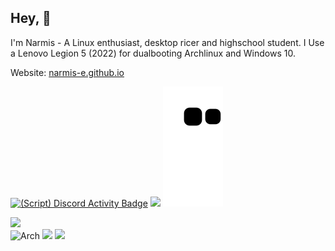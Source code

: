 ## Hey, 👋
I'm Narmis - A Linux enthusiast, desktop ricer and highschool student. I Use a Lenovo Legion 5 (2022) for dualbooting Archlinux and Windows 10.

Website: [narmis-e.github.io](https://narmis-e.github.io/)

[![(Script) Discord Activity Badge](https://badgen.net/badge/Online/Ricing...?color=61d800&labelColor=61d800&icon=discord)](https://github.com/Narmis-E/narmis-e)
![](https://komarev.com/ghpvc/?username=Narmis-E)
![](https://github.com/Narmis-E/narmis-e/blob/output/github-contribution-grid-snake-dark.svg)

[![](https://skillicons.dev/icons?i=python,cpp,bash,html,css,linux,neovim)](https://skillicons.dev)\
![Arch](https://img.shields.io/badge/Arch%20Linux-1BADF6?logo=arch-linux&logoColor=fff&style=flat)
![](https://custom-icon-badges.demolab.com/badge/hyprland-wm-FE403F.svg?logo=hyprlandwm)
![](https://img.shields.io/date/1693732420.svg?label=Time%20since%20last%20distrohop:&colorB=red)
